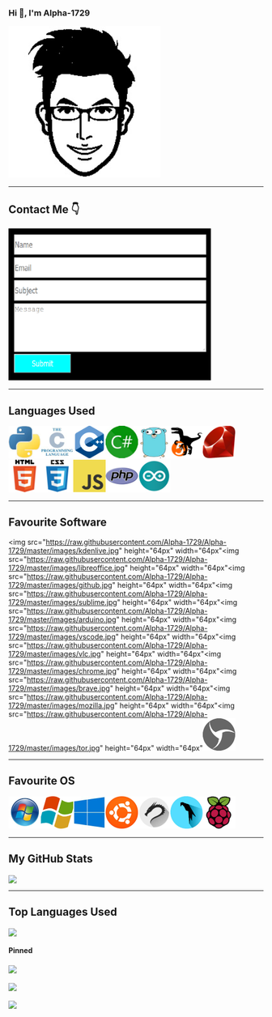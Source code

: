 ### Hi 👋, I'm Alpha-1729

<!-- My profile pic -->

<img src="https://raw.githubusercontent.com/Alpha-1729/Alpha-1729/master/images/profile.jpg" width="300px" height="300px">

---

<!-- Contact Me -->

## Contact Me :point_down:

<a href="https://alpha-1729.github.io/Alpha-1729/index.html">
<img width="400" height="300" alt="Contact_form" src="https://raw.githubusercontent.com/Alpha-1729/Alpha-1729/master/images/contact.png">
</a>

---

<!-- Languages -->

## Languages Used

<img src="https://raw.githubusercontent.com/Alpha-1729/Alpha-1729/master/images/python.jpg" height="64px" width="64px"><img src="https://raw.githubusercontent.com/Alpha-1729/Alpha-1729/master/images/c.jpg" height="64px" width="64px"><img src="https://raw.githubusercontent.com/Alpha-1729/Alpha-1729/master/images/cpp.jpg" height="64px" width="64px"><img src="https://raw.githubusercontent.com/Alpha-1729/Alpha-1729/master/images/csharp.jpg" height="64px" width="64px"><img src="https://raw.githubusercontent.com/Alpha-1729/Alpha-1729/master/images/go.jpg" height="64px" width="64px"><img src="https://raw.githubusercontent.com/Alpha-1729/Alpha-1729/master/images/perl.jpg" height="64px" width="64px"><img src="https://raw.githubusercontent.com/Alpha-1729/Alpha-1729/master/images/ruby.jpg" height="64px" width="64px"><img src="https://raw.githubusercontent.com/Alpha-1729/Alpha-1729/master/images/html.jpg" height="64px" width="64px"><img src="https://raw.githubusercontent.com/Alpha-1729/Alpha-1729/master/images/css.jpg" height="64px" width="64px"><img src="https://raw.githubusercontent.com/Alpha-1729/Alpha-1729/master/images/javascript.jpg" height="64px" width="64px"><img src="https://raw.githubusercontent.com/Alpha-1729/Alpha-1729/master/images/php.jpg" height="64px" width="64px"><img src="https://raw.githubusercontent.com/Alpha-1729/Alpha-1729/master/images/arduino.jpg" height="64px" width="64px">

---

<!-- Software -->

## Favourite Software

<img src="https://raw.githubusercontent.com/Alpha-1729/Alpha-1729/master/images/kdenlive.jpg" height="64px" width="64px"<img src="https://raw.githubusercontent.com/Alpha-1729/Alpha-1729/master/images/libreoffice.jpg" height="64px" width="64px"<img src="https://raw.githubusercontent.com/Alpha-1729/Alpha-1729/master/images/github.jpg" height="64px" width="64px"<img src="https://raw.githubusercontent.com/Alpha-1729/Alpha-1729/master/images/sublime.jpg" height="64px" width="64px"<img src="https://raw.githubusercontent.com/Alpha-1729/Alpha-1729/master/images/arduino.jpg" height="64px" width="64px"<img src="https://raw.githubusercontent.com/Alpha-1729/Alpha-1729/master/images/vscode.jpg" height="64px" width="64px"<img src="https://raw.githubusercontent.com/Alpha-1729/Alpha-1729/master/images/vlc.jpg" height="64px" width="64px"<img src="https://raw.githubusercontent.com/Alpha-1729/Alpha-1729/master/images/chrome.jpg" height="64px" width="64px"<img src="https://raw.githubusercontent.com/Alpha-1729/Alpha-1729/master/images/brave.jpg" height="64px" width="64px"<img src="https://raw.githubusercontent.com/Alpha-1729/Alpha-1729/master/images/mozilla.jpg" height="64px" width="64px"<img src="https://raw.githubusercontent.com/Alpha-1729/Alpha-1729/master/images/tor.jpg" height="64px" width="64px"<img src="https://raw.githubusercontent.com/Alpha-1729/Alpha-1729/master/images/sphere.jpg" height="64px" width="64px">

---

<!-- Os Used -->

## Favourite OS

<img src="https://raw.githubusercontent.com/Alpha-1729/Alpha-1729/master/images/win7.jpg" height="64px" width="64px"><img src="https://raw.githubusercontent.com/Alpha-1729/Alpha-1729/master/images/win8.jpg" height="64px" width="64px"><img src="https://raw.githubusercontent.com/Alpha-1729/Alpha-1729/master/images/win10.jpg" height="64px" width="64px"><img src="https://raw.githubusercontent.com/Alpha-1729/Alpha-1729/master/images/ubuntu.jpg" height="64px" width="64px"><img src="https://raw.githubusercontent.com/Alpha-1729/Alpha-1729/master/images/kali.jpg" height="64px" width="64px"><img src="https://raw.githubusercontent.com/Alpha-1729/Alpha-1729/master/images/parrot.jpg" height="64px" width="64px"><img src="https://raw.githubusercontent.com/Alpha-1729/Alpha-1729/master/images/raspberry.jpg" height="64px" width="64px">

---

<!--My Github Stats-->

## My GitHub Stats

<a href="https://github.com/Alpha-1729/Alpha-1729">
  <img align="center"  src="https://github-readme-stats.alpha-1729.vercel.app/api?username=Alpha-1729&theme=radical&show_icons=true&line_height=27&count_private=true&alt="Alpha-1729 GitHub Stats" />
</a>
<hr>

<!-- Top Languages Used -->
<!-- Themes supported -> dark, radical, merko, gruvbox, tokyonight, onedark, cobalt, synthwave, highcontrast, dracula. -->

## Top Languages Used

<a href="https://github.com/Alpha-1729/Alpha-1729">
  <img align="center" src="https://github-readme-stats.alpha-1729.vercel.app/api/top-langs/?username=Alpha-1729&theme=radical" />
</a>

<!-- Pinned card -->

#### Pinned

<a href="https://github.com/Alpha-1729/Name_The_Certificate/">
  <img align="center"  src="https://github-readme-stats.vercel.app/api/pin/?username=Alpha-1729&repo=Name_The_Certificate&show_owner=true&theme=radical" />
</a>
<br><br>
<a href="https://github.com/Alpha-1729/ESP_WiFi_Captive_Portal/">
  <img align="center"  src="https://github-readme-stats.vercel.app/api/pin/?username=Alpha-1729&repo=ESP_WiFi_Captive_Portal&show_owner=true&theme=radical" />
</a>
<br><br>
<a href="https://github.com/Alpha-1729/Python_Simple_File_Classifier/">
  <img   align="center"  src="https://github-readme-stats.vercel.app/api/pin/?username=Alpha-1729&repo=Python_Simple_File_Classifier&show_owner=true&theme=radical" />
</a>
